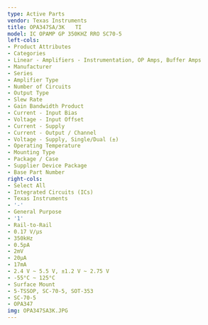 ```yaml
---
type: Active Parts
vendor: Texas Instruments
title: OPA347SA/3K　　TI
model: IC OPAMP GP 350KHZ RRO SC70-5
left-cols:
- Product Attributes
- Categories
- Linear - Amplifiers - Instrumentation, OP Amps, Buffer Amps
- Manufacturer
- Series
- Amplifier Type
- Number of Circuits
- Output Type
- Slew Rate
- Gain Bandwidth Product
- Current - Input Bias
- Voltage - Input Offset
- Current - Supply
- Current - Output / Channel
- Voltage - Supply, Single/Dual (±)
- Operating Temperature
- Mounting Type
- Package / Case
- Supplier Device Package
- Base Part Number
right-cols:
- Select All
- Integrated Circuits (ICs)
- Texas Instruments
- '-'
- General Purpose
- '1'
- Rail-to-Rail
- 0.17 V/µs
- 350kHz
- 0.5pA
- 2mV
- 20µA
- 17mA
- 2.4 V ~ 5.5 V, ±1.2 V ~ 2.75 V
- -55°C ~ 125°C
- Surface Mount
- 5-TSSOP, SC-70-5, SOT-353
- SC-70-5
- OPA347
img: OPA347SA3K.JPG
---
```

